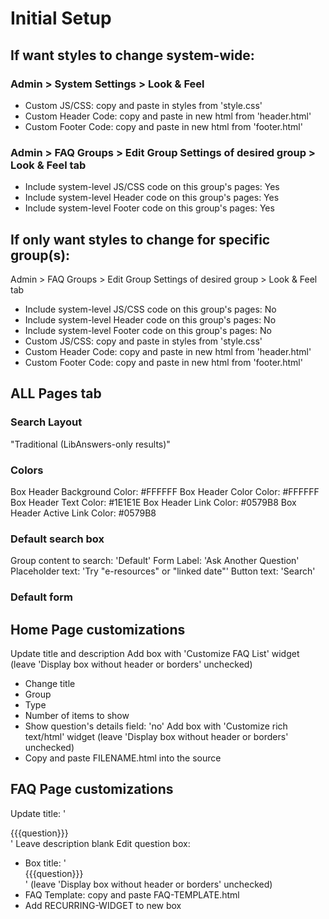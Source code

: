 # Initial Setup

## If want styles to change system-wide:

### Admin > System Settings > Look & Feel
* Custom JS/CSS: copy and paste in styles from 'style.css'
* Custom Header Code: copy and paste in new html from 'header.html'
* Custom Footer Code: copy and paste in new html from 'footer.html'

### Admin > FAQ Groups > Edit Group Settings of desired group > Look & Feel tab
* Include system-level JS/CSS code on this group's pages: Yes
* Include system-level Header code on this group's pages: Yes
* Include system-level Footer code on this group's pages: Yes

## If only want styles to change for specific group(s):

Admin > FAQ Groups > Edit Group Settings of desired group > Look & Feel tab
* Include system-level JS/CSS code on this group's pages: No
* Include system-level Header code on this group's pages: No
* Include system-level Footer code on this group's pages: No
* Custom JS/CSS: copy and paste in styles from 'style.css'
* Custom Header Code: copy and paste in new html from 'header.html'
* Custom Footer Code: copy and paste in new html from 'footer.html'

## ALL Pages tab

### Search Layout

"Traditional (LibAnswers-only results)"

### Colors

Box Header Background Color: #FFFFFF
Box Header Color Color: #FFFFFF
Box Header Text Color: #1E1E1E
Box Header Link Color: #0579B8
Box Header Active Link Color: #0579B8

### Default search box

Group content to search: 'Default'
Form Label: 'Ask Another Question'
Placeholder text: 'Try "e-resources" or "linked date"'
Button text: 'Search'

### Default form

## Home Page customizations

Update title and description
Add box with 'Customize FAQ List' widget (leave 'Display box without header or borders' unchecked)
* Change title
* Group
* Type
* Number of items to show
* Show question's details field: 'no'
Add box with 'Customize rich text/html' widget (leave 'Display box without header or borders' unchecked)
* Copy and paste FILENAME.html into the source

## FAQ Page customizations

Update title: '<div>{{{question}}}</div>'
Leave description blank
Edit question box:
* Box title: '<div>{{{question}}}</div>' (leave 'Display box without header or borders' unchecked)
* FAQ Template: copy and paste FAQ-TEMPLATE.html
* Add RECURRING-WIDGET to new box
